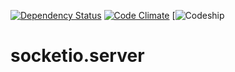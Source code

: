 [![Dependency Status](https://gemnasium.com/Micka33/socketio.server.svg)](https://gemnasium.com/Micka33/socketio.server)
[![Code Climate](https://codeclimate.com/github/Micka33/socketio.server/badges/gpa.svg)](https://codeclimate.com/github/Micka33/socketio.server)
[![Codeship](https://codeship.com/projects/YOUR_PROJECT_UUID/status?branch=master)



socketio.server
===============
